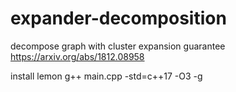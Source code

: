 # expander-decomposition
decompose graph with cluster expansion guarantee
https://arxiv.org/abs/1812.08958

install lemon
g++ main.cpp -std=c++17 -O3 -g
